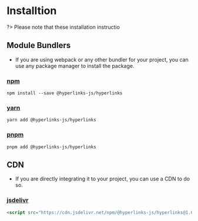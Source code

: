 
# Installtion

?> Please note that these installation instructio

## Module Bundlers
- If you are using webpack or any other bundler for your project, you can use any package manager to install the package.
### [npm](https://www.npmjs.com/)
```shell
npm install --save @hyperlinks-js/hyperlinks
```
### [yarn](https://yarnpkg.com/)
```shell
yarn add @hyperlinks-js/hyperlinks
```
### [pnpm](https://pnpm.js.org/)
```shell
pnpm add @hyperlinks-js/hyperlinks
```

## CDN

- If you are directly integrating it to your project, you can use a CDN to do so.
### [jsdelivr](https://www.jsdelivr.com/)
```html
<script src="https://cdn.jsdelivr.net/npm/@hyperlinks-js/hyperlinks@1.0.0/dist/index.bundle.js"></script>
```